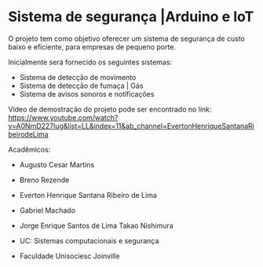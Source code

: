 # Sistema de segurança |Arduino e IoT

O projeto tem como objetivo oferecer um sistema de segurança de custo baixo e eficiente, para empresas de pequeno porte. 

Inicialmente será fornecido os seguintes sistemas:

- Sistema de detecção de movimento
- Sistema de detecção de fumaça | Gás
- Sistema de avisos sonoros e notificações 

Vídeo de demostração do projeto pode ser encontrado no link:
https://www.youtube.com/watch?v=A0NmD227lug&list=LL&index=11&ab_channel=EvertonHenriqueSantanaRibeirodeLima

Acadêmicos: 
- Augusto Cesar Martins
- Breno Rezende
- Everton Henrique Santana Ribeiro de Lima
- Gabriel Machado
- Jorge Enrique Santos de Lima Takao Nishimura

- UC: Sistemas computacionais e segurança 
- Faculdade Unisociesc Joinville
